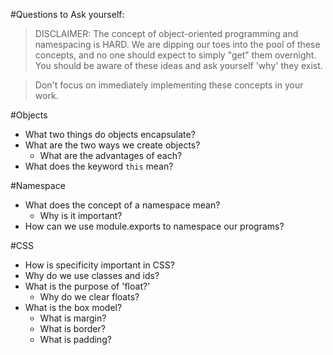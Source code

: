 #Questions to Ask yourself:

> DISCLAIMER: The concept of object-oriented programming and namespacing is HARD. We are dipping our toes into the pool of these concepts, and no one should expect to simply "get" them overnight. You should be aware of these ideas and ask yourself 'why' they exist.

> Don't focus on immediately implementing these concepts in your work.

#Objects
- What two things do objects encapsulate?
- What are the two ways we create objects?
  - What are the advantages of each?
- What does the keyword `this` mean?

#Namespace
- What does the concept of a namespace mean?
  - Why is it important?
- How can we use module.exports to namespace our programs?

#CSS
- How is specificity important in CSS?
- Why do we use classes and ids?
- What is the purpose of 'float?'
  - Why do we clear floats?
- What is the box model?
  - What is margin?
  - What is border?
  - What is padding?
